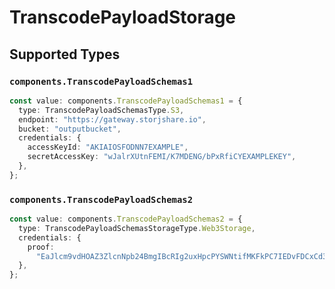 # TranscodePayloadStorage


## Supported Types

### `components.TranscodePayloadSchemas1`

```typescript
const value: components.TranscodePayloadSchemas1 = {
  type: TranscodePayloadSchemasType.S3,
  endpoint: "https://gateway.storjshare.io",
  bucket: "outputbucket",
  credentials: {
    accessKeyId: "AKIAIOSFODNN7EXAMPLE",
    secretAccessKey: "wJalrXUtnFEMI/K7MDENG/bPxRfiCYEXAMPLEKEY",
  },
};
```

### `components.TranscodePayloadSchemas2`

```typescript
const value: components.TranscodePayloadSchemas2 = {
  type: TranscodePayloadSchemasStorageType.Web3Storage,
  credentials: {
    proof:
      "EaJlcm9vdHOAZ3ZlcnNpb24BmgIBcRIg2uxHpcPYSWNtifMKFkPC7IEDvFDCxCd3ADViv0coV7SnYXNYRO2hA0AnblHEW38s3lSlcwaDjPn",
  },
};
```

